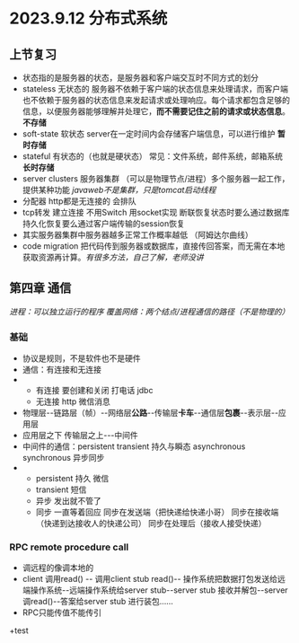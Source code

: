 # 2023.9.12 分布式系统

## 上节复习

+ 状态指的是服务器的状态，是服务器和客户端交互时不同方式的划分
+ stateless 无状态的 服务器不依赖于客户端的状态信息来处理请求，而客户端也不依赖于服务器的状态信息来发起请求或处理响应。每个请求都包含足够的信息，以便服务器能够理解并处理它，**而不需要记住之前的请求或状态信息**。**不存储**
+ soft-state 软状态 server在一定时间内会存储客户端信息，可以进行维护 **暂时存储**
+ stateful 有状态的（也就是硬状态） 常见：文件系统，邮件系统，邮箱系统 **长时存储**
+ server clusters 服务器集群 （可以是物理节点/进程）多个服务器一起工作，提供某种功能  *javaweb不是集群，只是tomcat启动线程* 
+ 分配器 http都是无连接的 会排队
+ tcp转发 建立连接 不用Switch 用socket实现 断联恢复状态时要么通过数据库持久化恢复要么通过客户端传输的session恢复
+ 其实服务器集群中服务器越多正常工作概率越低 （阿姆达尔曲线）
+ code migration 把代码传到服务器或数据库，直接传回答案，而无需在本地获取资源再计算。*有很多方法，自己了解，老师没讲*



## 第四章 通信

*进程：可以独立运行的程序 覆盖网络：两个结点/进程通信的路径（不是物理的）*

### 基础

+ 协议是规则，不是软件也不是硬件
+ 通信：有连接和无连接 
+ + 有连接 要创建和关闭 打电话 jdbc
  + 无连接 http 微信消息
+ 物理层--链路层（帧）--网络层**公路**--传输层**卡车**--通信层**包裹**--表示层--应用层
+ 应用层之下 传输层之上---中间件
+ 中间件的通信：persistent    transient 持久与瞬态 asynchronous  synchronous 异步同步
+ + persistent 持久 微信
  + transient 短信
  + 异步 发出就不管了
  + 同步 一直等着回应  同步在发送端（把快递给快递小哥） 同步在接收端（快递到达接收人的快递公司） 同步在处理后（接收人接受快递）



### RPC remote procedure call

+ 调远程的像调本地的
+ client 调用read() -- 调用client stub read()-- 操作系统把数据打包发送给远端操作系统--远端操作系统给server stub--server stub 接收并解包--server 调read()--答案给server stub 进行装包……
+ RPC只能传值不能传引

+test
